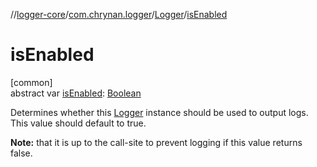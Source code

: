 //[logger-core](../../../index.md)/[com.chrynan.logger](../index.md)/[Logger](index.md)/[isEnabled](is-enabled.md)

# isEnabled

[common]\
abstract var [isEnabled](is-enabled.md): [Boolean](https://kotlinlang.org/api/latest/jvm/stdlib/kotlin/-boolean/index.html)

Determines whether this [Logger](index.md) instance should be used to output logs. This value should default to true.

**Note:** that it is up to the call-site to prevent logging if this value returns false.
